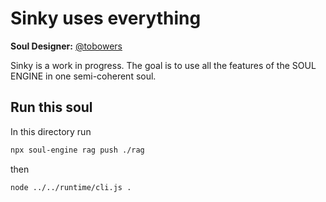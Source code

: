 # Sinky uses everything

**Soul Designer:** [@tobowers](https://github.com/tobowers)

Sinky is a work in progress. The goal is to use all the features of the SOUL ENGINE in one semi-coherent soul.

## Run this soul

In this directory run

```bash
npx soul-engine rag push ./rag
```

then

```bash
node ../../runtime/cli.js .
```